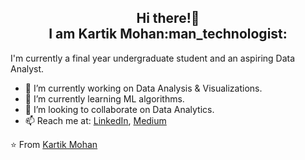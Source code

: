 <h2 align="center">Hi there!👋<br> I am Kartik Mohan:man_technologist:</h2>

<p>I'm currently a final year undergraduate student and an aspiring Data Analyst.</p>


- 🔭 I’m currently working on Data Analysis & Visualizations.
- 🌱 I’m currently learning ML algorithms.
- 👯 I’m looking to collaborate on Data Analytics.
- 📫 Reach me at: [LinkedIn](https://www.linkedin.com/in/kartik-mohan/), [Medium](https://medium.com/@kartikm0605)

⭐️ From [Kartik Mohan](http://www.github.com/kartik-mohan)
